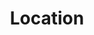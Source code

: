 ---
# Feel free to add content and custom Front Matter to this file.
# To modify the layout, see https://jekyllrb.com/docs/themes/#overriding-theme-defaults

pageID: location
category: "Positioning"
title: Location
description: Sets an element's top, right, bottom, and left values.
syntax: 
  - data-h2-location="MEDIA(SIDE, VALUE)"
notes:
examples:
  - <div data-h2-bg-color='base(theme-1)' data-h2-position='base(relative)' data-h2-padding='base(all, largest)'>
      <div data-h2-location='base(top-right, medium)' data-h2-position='base(absolute)' data-h2-bg-color='base(black)' data-h2-padding='base(all, large)'></div>
    </div>
---